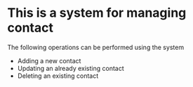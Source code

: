 # This is a system for managing contact

<p>The following operations can be performed using the system</p>
<ul>
    <li>Adding a new contact</li>
    <li>Updating an already existing contact</li>
    <li>Deleting an existing contact</li>
</ul>